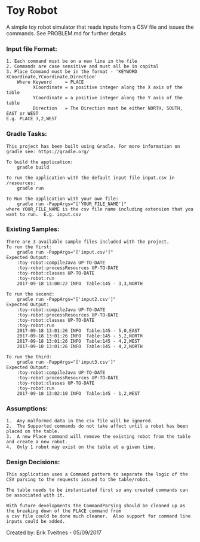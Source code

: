# Toy Robot
A simple toy robot simulator that reads inputs from a CSV file and issues the commands.
    See PROBLEM.md for further details


### Input file Format:

    1. Each command must be on a new line in the file
    2. Commands are case sensitive and must all be in capital
    3. Place Command must be in the format - 'KEYWORD XCoordinate,YCoordinate,Direction'
        Where Keyword     = PLACE
              XCoordinate = a positive integer along the X axis of the table
              YCoordinate = a positive integer along the Y axis of the table
              Direction   = The Direction must be either NORTH, SOUTH, EAST or WEST
    E.g. PLACE 3,2,WEST

### Gradle Tasks:

    This project has been built using Gradle. For more information on gradle see: https://gradle.org/

    To build the application:
        gradle build

    To run the application with the default input file input.csv in /resources:
        gradle run

    To Run the application with your own file:
        gradle run -PappArgs="['YOUR_FILE_NAME']"
    where YOUR_FILE_NAME is the csv file name including extension that you want to run.  E.g. input.csv


### Existing Samples:

    There are 3 available sample files included with the project.
    To run the first:
        gradle run -PappArgs="['input.csv']"
    Expected Output:
        :toy-robot:compileJava UP-TO-DATE
        :toy-robot:processResources UP-TO-DATE
        :toy-robot:classes UP-TO-DATE
        :toy-robot:run
        2017-09-18 13:00:22 INFO  Table:145 - 3,3,NORTH

    To run the second:
        gradle run -PappArgs="['input2.csv']"
    Expected Output:
        :toy-robot:compileJava UP-TO-DATE
        :toy-robot:processResources UP-TO-DATE
        :toy-robot:classes UP-TO-DATE
        :toy-robot:run
        2017-09-18 13:01:26 INFO  Table:145 - 5,0,EAST
        2017-09-18 13:01:26 INFO  Table:145 - 5,2,NORTH
        2017-09-18 13:01:26 INFO  Table:145 - 4,2,WEST
        2017-09-18 13:01:26 INFO  Table:145 - 4,2,NORTH

    To run the third:
        gradle run -PappArgs="['input3.csv']"
    Expected Output:
        :toy-robot:compileJava UP-TO-DATE
        :toy-robot:processResources UP-TO-DATE
        :toy-robot:classes UP-TO-DATE
        :toy-robot:run
        2017-09-18 13:02:10 INFO  Table:145 - 1,2,WEST



### Assumptions:

    1.  Any malformed data in the csv file will be ignored.
    2.  The Supported commands do not take affect until a robot has been placed on the table.
    3.  A new Place command will remove the existing robot from the table and create a new robot.
    4.  Only 1 robot may exist on the table at a given time.

### Design Decisions:

    This application uses a Command pattern to separate the logic of the CSV parsing to the requests issued to the table/robot.

    The table needs to be instantiated first so any created commands can be associated with it.

    With future developments the CommandParsing should be cleaned up as the breaking down of the PLACE command from
    a csv file could be done much cleaner.  Also support for command line inputs could be added.


Created by:
    Erik Tveitnes - 05/09/2017
